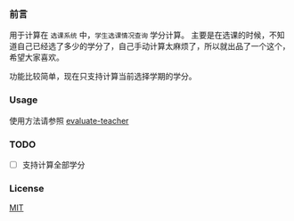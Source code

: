 ### 前言
用于计算在 `选课系统` 中，`学生选课情况查询` 学分计算。
主要是在选课的时候，不知道自己已经选了多少的学分了，自己手动计算太麻烦了，所以就出品了一个这个，希望大家喜欢。

功能比较简单，现在只支持计算当前选择学期的学分。

### Usage

使用方法请参照 [evaluate-teacher](https://github.com/hdu-coder/evaluate-teacher)

### TODO
- [ ] 支持计算全部学分

### License

[MIT](LICENSE)

